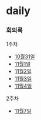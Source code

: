 # daily

### 회의록
1주차
- [10월31일](meeting/221031.md)
- [11월1일](meeting/221101.md)
- [11월2일](meeting/221102.md)
- [11월3일](meeting/221103.md)
- [11월4일](meeting/221104.md)

2주차
- [11월7일](meeting/221107.md)
